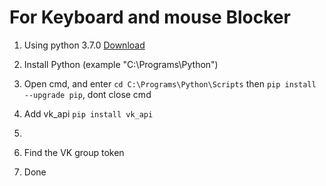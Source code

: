# For Keyboard and mouse Blocker

1. Using python 3.7.0 <a  href="https://www.python.org/downloads/release/python-370/"> Download </a>
2. Install Python (example "C:\Programs\Python")
3. Open cmd, and enter ```cd C:\Programs\Python\Scripts``` then ```pip install --upgrade pip```, dont close cmd

4. Add vk_api ```pip install vk_api```
5. 
7. Find the VK group token
8. Done
